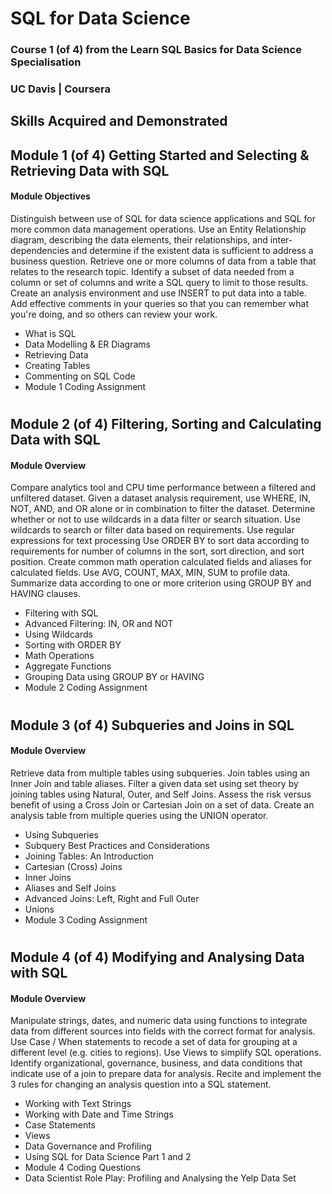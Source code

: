 # SQL for Data Science 

### Course 1 (of 4) from the Learn SQL Basics for Data Science Specialisation
### UC Davis | Coursera

## Skills Acquired and Demonstrated


## Module 1 (of 4) Getting Started and Selecting & Retrieving Data with SQL

#### Module Objectives
Distinguish between use of SQL for data science applications and SQL for more common data management operations.
Use an Entity Relationship diagram, describing the data elements, their relationships, and inter-dependencies and determine if the existent data is sufficient to address a business question.
Retrieve one or more columns of data from a table that relates to the research topic.
Identify a subset of data needed from a column or set of columns and write a SQL query to limit to those results.
Create an analysis environment and use INSERT to put data into a table.
Add effective comments in your queries so that you can remember what you're doing, and so others can review your work.

 - What is SQL
 - Data Modelling & ER Diagrams
 - Retrieving Data
 - Creating Tables
 - Commenting on SQL Code
 - Module 1 Coding Assignment
#


## Module 2 (of 4) Filtering, Sorting and Calculating Data with SQL

#### Module Overview
Compare analytics tool and CPU time performance between a filtered and unfiltered dataset.
Given a dataset analysis requirement, use WHERE, IN, NOT, AND, and OR alone or in combination to filter the dataset.
Determine whether or not to use wildcards in a data filter or search situation.
Use wildcards to search or filter data based on requirements. Use regular expressions for text processing
Use ORDER BY to sort data according to requirements for number of columns in the sort, sort direction, and sort position.
Create common math operation calculated fields and aliases for calculated fields.
Use AVG, COUNT, MAX, MIN, SUM to profile data.
Summarize data according to one or more criterion using GROUP BY and HAVING clauses.

 - Filtering with SQL
 - Advanced Filtering: IN, OR and NOT
 - Using Wildcards
 - Sorting with ORDER BY
 - Math Operations
 - Aggregate Functions
 - Grouping Data using GROUP BY or HAVING
 - Module 2 Coding Assignment
#


## Module 3 (of 4) Subqueries and Joins in SQL

#### Module Overview
Retrieve data from multiple tables using subqueries.
Join tables using an Inner Join and table aliases.
Filter a given data set using set theory by joining tables using Natural, Outer, and Self Joins.
Assess the risk versus benefit of using a Cross Join or Cartesian Join on a set of data.
Create an analysis table from multiple queries using the UNION operator.

 - Using Subqueries
 - Subquery Best Practices and Considerations
 - Joining Tables: An Introduction
 - Cartesian (Cross) Joins
 - Inner Joins
 - Aliases and Self Joins
 - Advanced Joins: Left, Right and Full Outer
 - Unions
 - Module 3 Coding Assignment
#


## Module 4 (of 4) Modifying and Analysing Data with SQL

#### Module Overview
Manipulate strings, dates, and numeric data using functions to integrate data from different sources into fields with the correct format for analysis.
Use Case / When statements to recode a set of data for grouping at a different level (e.g. cities to regions).
Use Views to simplify SQL operations.
Identify organizational, governance, business, and data conditions that indicate use of a join to prepare data for analysis.
Recite and implement the 3 rules for changing an analysis question into a SQL statement.

 - Working with Text Strings
 - Working with Date and Time Strings
 - Case Statements
 - Views
 - Data Governance and Profiling
 - Using SQL for Data Science Part 1 and 2
 - Module 4 Coding Questions
 - Data Scientist Role Play: Profiling and Analysing the Yelp Data Set
#
